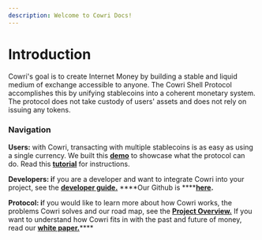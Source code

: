 ```yaml
---
description: Welcome to Cowri Docs!
---
```


# Introduction

Cowri's goal is to create Internet Money by building a stable and liquid medium of exchange accessible to anyone. The Cowri Shell Protocol accomplishes this by unifying stablecoins into a coherent monetary system. The protocol does not take custody of users' assets and does not rely on issuing any tokens.

### Navigation

**Users:** with Cowri, transacting with multiple stablecoins is as easy as using a single currency. We built this [**demo**](https://demo.cowri.io) to showcase what the protocol can do. Read this [**tutorial**](cowri-user-guide/1-user-tutorial.md) for instructions.

**Developers: i**f you are a developer and want to integrate Cowri into your project, see the [**developer guide.**](cowri-developer-guide/developerguide.md) ****Our Github is ****[**here**](https://github.com/cowri)**.**

**Protocol: i**f you would like to learn more about how Cowri works, the problems Cowri solves and our road map, see the [**Project Overview.**](cowri-overview/project-purpose.md) If you want to understand how Cowri fits in with the past and future of money, read our [**white paper.**](https://www.cowri.io/whitepaper.pdf)\*\*\*\*

